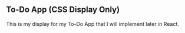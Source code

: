## To-Do App (CSS Display Only)

This is my display for my To-Do App that I will implement later in React.